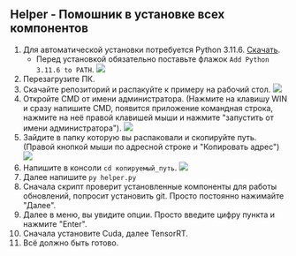 ## Helper - Помошник в установке всех компонентов
1. Для автоматической установки потребуется Python 3.11.6. [Скачать](https://www.python.org/ftp/python/3.11.6/python-3.11.6-amd64.exe).
	- Перед установкой обязательно поставьте флажок `Add Python 3.11.6 to PATH`.
![](https://github.com/SunOner/yolov8_aimbot/blob/main/media/python_add_to_path.png)
2. Перезагрузите ПК.
3. Скачайте репозиторий и распакуйте к примеру на рабочий стол.
![](https://github.com/SunOner/yolov8_aimbot/blob/main/media/aimbot.png)
4. Откройте CMD от имени администратора. (Нажмите на клавишу WIN и сразу напишите CMD, появится приложение командная строка, нажмите на неё правой клавишей мыши и нажмите "запустить от имени администратора").
![](https://github.com/SunOner/yolov8_aimbot/blob/main/media/cmd_admin_ru.png)
5. Зайдите в папку которую вы распаковали и скопируйте путь. (Правой кнопкой мыши по адресной строке и "Копировать адрес")
![](https://github.com/SunOner/yolov8_aimbot/blob/main/media/copy_explorer_path.png)
6. Напишите в консоли `cd копируемый_путь`.
![](https://github.com/SunOner/yolov8_aimbot/blob/main/media/cmd_cd_path.png)
7. Далее напишите `py helper.py`
8. Сначала скрипт проверит установленные компоненты для работы обновлений, попросит установить git. Просто постоянно нажимайте "Далее".
9. Далее в меню, вы увидите опции. Просто введите цифру пункта и нажмите "Enter".
10. Сначала установите Cuda, далее TensorRT.
11. Всё должно быть готово.